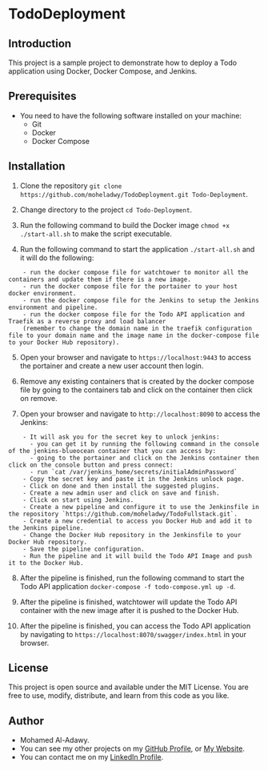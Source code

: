 # TodoDeployment

## Introduction

This project is a sample project to demonstrate how to deploy a Todo application using Docker, Docker Compose, and Jenkins.

## Prerequisites

- You need to have the following software installed on your machine:
    - Git
    - Docker
    - Docker Compose

## Installation

1. Clone the repository `git clone https://github.com/moheladwy/TodoDeployment.git Todo-Deployment`.

2. Change directory to the project `cd Todo-Deployment`.

3. Run the following command to build the Docker image `chmod +x ./start-all.sh` to make the script executable.

4. Run the following command to start the application `./start-all.sh` and it will do the following:
```
    - run the docker compose file for watchtower to monitor all the containers and update them if there is a new image.
    - run the docker compose file for the portainer to your host docker environment.
    - run the docker compose file for the Jenkins to setup the Jenkins environment and pipeline.
    - run the docker compose file for the Todo API application and Traefik as a reverse proxy and load balancer 
    (remember to change the domain name in the traefik configuration file to your domain name and the image name in the docker-compose file to your Docker Hub repository).
```

5. Open your browser and navigate to `https://localhost:9443` to access the portainer and create a new user account then login.

6. Remove any existing containers that is created by the docker compose file by going to the containers tab and click on the container then click on remove.

7. Open your browser and navigate to `http://localhost:8090` to access the Jenkins:
```
    - It will ask you for the secret key to unlock jenkins:
      - you can get it by running the following command in the console of the jenkins-blueocean container that you can access by:
      - going to the portainer and click on the Jenkins container then click on the console button and press connect: 
      - run `cat /var/jenkins_home/secrets/initialAdminPassword`
    - Copy the secret key and paste it in the Jenkins unlock page.
    - Click on done and then install the suggested plugins.
    - Create a new admin user and click on save and finish.
    - Click on start using Jenkins.
    - Create a new pipeline and configure it to use the Jenkinsfile in the repository `https://github.com/moheladwy/TodoFullstack.git`.
    - Create a new credential to access you Docker Hub and add it to the Jenkins pipeline.
    - Change the Docker Hub repository in the Jenkinsfile to your Docker Hub repository.
    - Save the pipeline configuration.
    - Run the pipeline and it will build the Todo API Image and push it to the Docker Hub.
```
8. After the pipeline is finished, run the following command to start the Todo API application `docker-compose -f todo-compose.yml up -d`.

9. After the pipeline is finished, watchtower will update the Todo API container with the new image after it is pushed to the Docker Hub.

10. After the pipeline is finished, you can access the Todo API application by navigating to `https://localhost:8070/swagger/index.html` in your browser.

## License

This project is open source and available under the MIT License. You are free to use, modify, distribute, and learn from this code as you like.

## Author

 - Mohamed Al-Adawy.
 - You can see my other projects on my [GitHub Profile](https://github.com/moheladwy), or [My Website](https://al-adawy.netlify.app/).
 - You can contact me on my [LinkedIn Profile](https://www.linkedin.com/in/mohamedhusseineladwy/).
